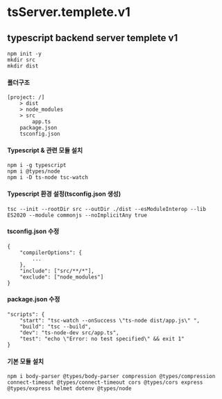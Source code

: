 # tsServer.templete.v1

## typescript backend server templete v1

```
npm init -y
mkdir src
mkdir dist
```

#### 폴더구조

```
[project: /]
    > dist
    > node_modules
    > src
        app.ts
    package.json
    tsconfig.json
```

#### Typescript & 관련 모듈 설치

```
npm i -g typescript
npm i @types/node
npm i -D ts-node tsc-watch
```

#### Typescript 환경 설정(tsconfig.json 생성)

```
tsc --init --rootDir src --outDir ./dist --esModuleInterop --lib ES2020 --module commonjs --noImplicitAny true
```

#### tsconfig.json 수정

```
{
    "compilerOptions": {
        ...
    },
    "include": ["src/**/*"],
    "exclude": ["node_modules"]
}
```

#### package.json 수정

```
"scripts": {
    "start": "tsc-watch --onSuccess \"ts-node dist/app.js\" ",
    "build": "tsc --build",
    "dev": "ts-node-dev src/app.ts",
    "test": "echo \"Error: no test specified\" && exit 1"
}
```

#### 기본 모듈 설치

```
npm i body-parser @types/body-parser compression @types/compression connect-timeout @types/connect-timeout cors @types/cors express @types/express helmet dotenv @types/node
```
